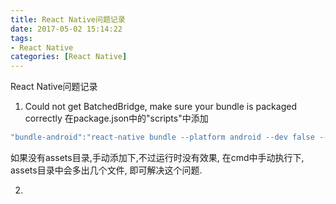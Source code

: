 ```yaml
---
title: React Native问题记录
date: 2017-05-02 15:14:22
tags:
- React Native
categories: [React Native]
---
```

React Native问题记录

<!-- more -->

1. Could not get BatchedBridge, make sure your bundle is packaged correctly
 在package.json中的"scripts"中添加
 ```JavaScript
 "bundle-android":"react-native bundle --platform android --dev false --entry-file index.android.js --bundle-output android/app/src/main/assets/index.android.bundle --sourcemap-output android/app/src/main/assets/index.android.map --assets-dest android/app/src/main/res/",
 ```
 如果没有assets目录,手动添加下,不过运行时没有效果, 在cmd中手动执行下, assets目录中会多出几个文件, 即可解决这个问题.
 
2. 

